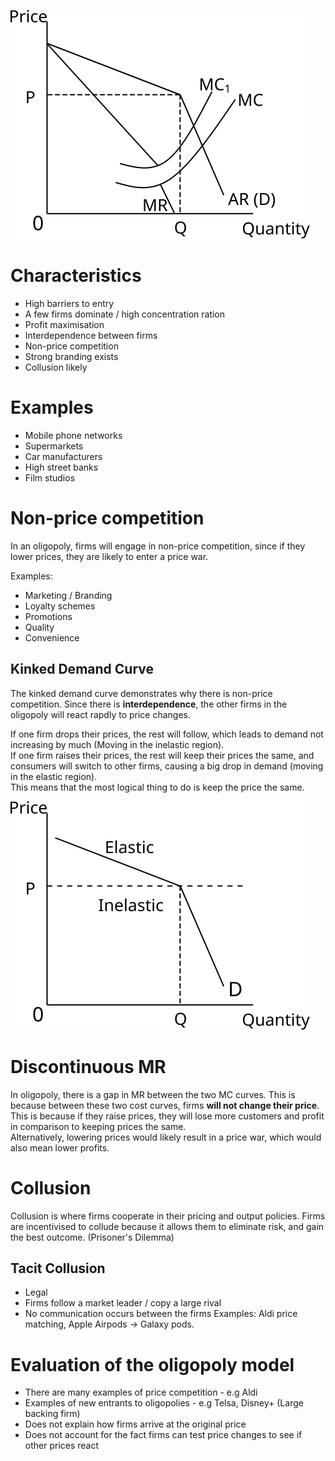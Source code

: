 ![Oligopoly diagram](diagrams/oligopoly_diagram.svg#mono-black)

# Characteristics #
- High barriers to entry
- A few firms dominate / high concentration ration
- Profit maximisation
- Interdependence between firms
- Non-price competition
- Strong branding exists
- Collusion likely

# Examples #
- Mobile phone networks
- Supermarkets
- Car manufacturers
- High street banks
- Film studios

# Non-price competition #
In an oligopoly, firms will engage in non-price competition,
since if they lower prices, they are likely to enter a price war.

Examples:
- Marketing / Branding
- Loyalty schemes
- Promotions
- Quality
- Convenience

## Kinked Demand Curve ##

The kinked demand curve demonstrates why there is non-price competition.
Since there is **interdependence**, the other firms in the oligopoly will react rapdly to price changes.

If one firm drops their prices, the rest will follow, which leads to demand not increasing by much (Moving in the inelastic region).  
If one firm raises their prices, the rest will keep their prices the same, and consumers will switch to other firms, causing a big drop in demand (moving in the elastic region).  
This means that the most logical thing to do is keep the price the same.

![Kinked demand curve](diagrams/kinked_demand_curve.svg#mono-black)

# Discontinuous MR #
In oligopoly, there is a gap in MR between the two MC curves. This is because between these two cost curves, firms **will not change their price**.
This is because if they raise prices, they will lose more customers and profit in comparison to keeping prices the same.  
Alternatively, lowering prices would likely result in a price war, which would also mean lower profits.

# Collusion #
Collusion is where firms cooperate in their pricing and output policies.
Firms are incentivised to collude because it allows them to eliminate risk, and gain the best outcome. (Prisoner's Dilemma)

## Tacit Collusion ##
- Legal
- Firms follow a market leader / copy a large rival
- No communication occurs between the firms
Examples: Aldi price matching, Apple Airpods -> Galaxy pods.

# Evaluation of the oligopoly model #
- There are many examples of price competition - e.g Aldi
- Examples of new entrants to oligopolies - e.g Telsa, Disney+ (Large backing firm)
- Does not explain how firms arrive at the original price
- Does not account for the fact firms can test price changes to see if other prices react